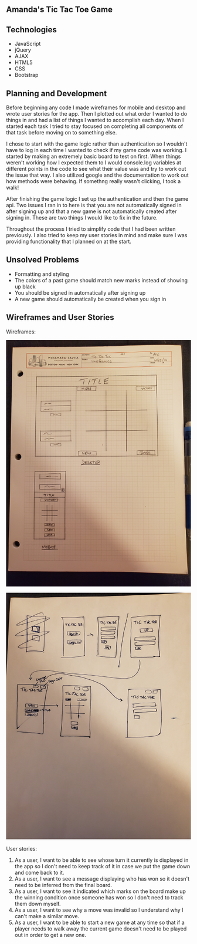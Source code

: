## Amanda's Tic Tac Toe Game

## Technologies

- JavaScript
- jQuery
- AJAX
- HTML5
- CSS
- Bootstrap

## Planning and Development

Before beginning any code I made wireframes for mobile and desktop and wrote user stories for the app. Then I plotted out what order I wanted to do things in and had a list of things I wanted to accomplish each day. When I started each task I tried to stay focused on completing all components of that task before moving on to something else.

I chose to start with the game logic rather than authentication so I wouldn't have to log in each time I wanted to check if my game code was working. I started by making an extremely basic board to test on first. When things weren't working how I expected them to I would console.log variables at different points in the code to see what their value was and try to work out the issue that way. I also utilized google and the documentation to work out how methods were behaving. If somethng really wasn't clicking, I took a walk!

After finishing the game logic I set up the authentication and then the game api. Two issues I ran in to here is that you are not automatically signed in after signing up and that a new game is not automatically created after signing in. These are two things I would like to fix in the future.

Throughout the process I tried to simplify code that I had been written previously. I also tried to keep my user stories in mind and make sure I was providing functionality that I planned on at the start.


## Unsolved Problems

- Formatting and styling
- The colors of a past game should match new marks instead of showing up black
- You should be signed in automatically after signing up
- A new game should automatically be created when you sign in

## Wireframes and User Stories

Wireframes:

  ![Wireframe Image](./public/Wireframe.jpg)

  ![Wireframe Image](./public/Wireframe-1.jpg)

User stories:
  1. As a user, I want to be able to see whose turn it currently is displayed in the app so I don't need to keep track of it in case we put the game down and come back to it.
  2. As a user, I want to see a message displaying who has won so it doesn't need to be inferred from the final board.
  3. As a user, I want to see it indicated which marks on the board make up the winning condition once someone has won so I don't need to track them down myself.
  4. As a user, I want to see why a move was invalid so I understand why I can't make a similar move.
  5. As a user, I want to be able to start a new game at any time so that if a player needs to walk away the current game doesn't need to be played out in order to get a new one.
